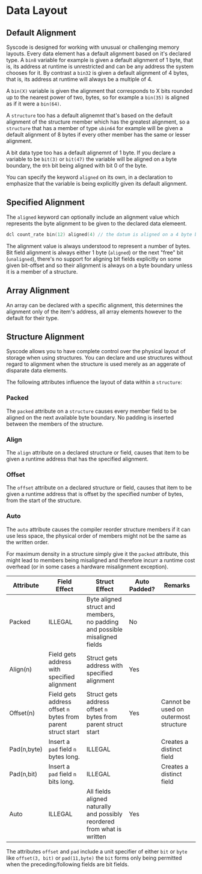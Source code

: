 # Data Layout

## Default Alignment
Syscode is designed for working with unusual or challenging memory layouts. Every data element has a default alignment based on it's declared type. A `bin8` variable for example is given a default alignment of 1 byte, that is, its address at runtime is unrestricted and can be any address the system chooses for it. By contrast a `bin32` is given a default alignment of 4 bytes, that is, its address at runtime will always be a multiple of 4.

A `bin(X)` variable is given the alignment that corresponds to X bits rounded up to the nearest power of two, bytes, so for example a `bin(35)` is aligned as if it were a `bin(64)`.

A `structure` too has a default alignemnt that's based on the default alignment of the structure member which has the greatest alignment, so a `structure` that has a member of type `ubin64` for example will be given a default alignment of 8 bytes if every other member has the same or lesser alignment. 

A bit data type too has a default alignemnt of 1 byte. If you declare a variable to be `bit(3)` or `bit(47)` the variable will be aligned on a byte boundary, the `0th` bit being aligned with bit 0 of the byte. 

You can specify the keyword `aligned` on its own, in a declaration to emphasize that the variable is being explicitly given its default alignment.

## Specified Alignment
The `aligned` keyword can optionally include an alignment value which represents the byte alignment to be given to the declared data elemeent. 

```c++
dcl count_rate bin(12) aligned(4) // the datum is aligned on a 4 byte boundary despite it's default alignment being 2 bytes.
```
The alignment value is always understood to represent a number of bytes. Bit field alignment is always either 1 byte (`aligned`) or the next "free" bit (`unaligned`), there's no support for aligning bit fields explicitly on some given bit-offset and so their alignment is always on a byte boundary unless it is a member of a structure.

## Array Alignment
An array can be declared with a specific alignment, this determines the alignment only of the item's address, all array elements however to the default for their type. 

## Structure Alignment
Syscode allows you to have complete control over the physical layout of storage when using structures. You can declare and use structures without regard to alignment when the structure is used merely as an aggerate of disparate data elements. 

The following attributes influence the layout of data within a `structure`:

### Packed
The `packed` attribute on a `structure` causes every member field to be aligned on the next available byte boundary. No padding is inserted between the members of the structure. 

### Align
The `align` attribute on a declared structure or field, causes that item to be given a runtime address that has the specified alignment. 

### Offset
The `offset` attribute on a declared structure or field, causes that item to be given a runtime address that is offset by the specified number of bytes, from the start of the structure.

### Auto
The `auto` attribute causes the compiler reorder structure members if it can use less space, the physical order of members might not be the same as the written order.

For maximum  density in a structure simply give it the `packed` attribute, this might lead to members being misaligned and therefore incurr a runtime cost overhead (or in some cases a hardware misalignment exception).

| Attribute | Field Effect                                                 | Struct Effect                                                              | Auto Padded? |  Remarks                              |
|-------------|--------------------------------------------------------------|----------------------------------------------------------------------------|--------------|---------------------------------------|
| Packed      | ILLEGAL                                                      | Byte aligned struct and members, no padding and possible misaligned fields | No           |                                       |
| Align(n)    | Field gets address with specified alignment                  | Struct gets address with specified alignment                               | Yes          |                                       |
| Offset(n)   | Field gets address offset `n` bytes from parent struct start | Struct gets address offset `n` bytes from parent struct start              | Yes          | Cannot be used on outermost structure |
| Pad(n,byte) | Insert a `pad` field `n` bytes long.                         |  ILLEGAL                                                                   |              | Creates a distinct field              |
| Pad(n,bit)  | Insert a `pad` field `n` bits long.                          |  ILLEGAL                                                                   |              | Creates a distinct field              |
| Auto        | ILLEGAL                                                      | All fields aligned naturally and possibly reordered from what is written   | Yes          |                                       |

The attributes `offset` and `pad` include a unit specifier of either `bit` or `byte` like `offset(3, bit)` or `pad(11,byte)` the `bit` forms only being permitted when the preceding/following fields are bit fields. 

